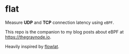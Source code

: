 # flat

Measure **UDP** and **TCP** connection latency using `eBPF`.

This repo is the companion to my blog posts about eBPF at <https://thegraynode.io>.

Heavily inspired by [flowlat](https://github.com/markpash/flowlat).
